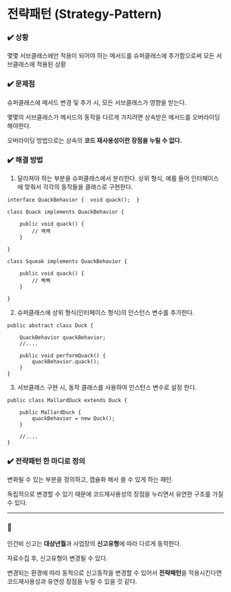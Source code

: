 # 전략패턴 (Strategy-Pattern)

### ✔️ 상황
몇몇 서브클래스에만 적용이 되어야 하는 메서드를 슈퍼클래스에 추가함으로써 모든 서브클래스에 적용된 상황


### ✔️ 문제점
슈퍼클래스에 메서드 변경 및 추가 시, 모든 서브클래스가 영향을 받는다.

몇몇의 서브클래스가 메서드의 동작을 다르게 가지려면 상속받은 메서드를 오버라이딩 해야한다.

오버라이딩 방법으로는 상속의 **코드 재사용성이란 장점을 누릴 수 없다.**


### ✔️ 해결 방법

1. 달라져야 하는 부분을 슈퍼클래스에서 분리한다. 상위 형식, 예를 들어 인터페이스에 맞춰서 각각의 동작들을 클래스로 구현한다.
```
interface QuackBehavior {  void quack();  }

class Quack implements QuackBehavior {

    public void quack() {
        // 꽥꽥
    }

}

class Squeak implements QuackBehavior {

    public void quack() {
        // 삑삑
    }

}
```
2. 슈퍼클래스에 상위 형식(인터페이스 형식)의 인스턴스 변수를 추가한다.
```
public abstract class Duck {

    QuackBehavior quackBehavior;
    //....

    public void performQuack() {
        quackBehavior.quack();
    }
}
```
3. 서브클래스 구현 시, 동작 클래스를 사용하여 인스턴스 변수로 설정 한다.
```
public class MallardDuck extends Duck {

    public MallardDuck {
        quackBehavior = new Quck();
    }

    //....
}
```

### ✔️ 전략패턴 한 마디로 정의
변화될 수 있는 부분을 정의하고, 캡슐화 해서 쓸 수 있게 하는 패턴.

독립적으로 변경할 수 있기 때문에 코드재사용성의 장점을 누리면서 유연한 구조를 가질 수 있다.

-------

### 📌 
인건비 신고는 **대상년월**과 사업장의 **신고유형**에 따라 다르게 동작한다.

자료수집 후, 신고유형이 변경될 수 있다.

변경되는 환경에 따라 동적으로 신고동작을 변경할 수 있어서 **전략패턴**을 적용시킨다면 코드재사용성과 유연성 장점을 누릴 수 있을 것 같다.





